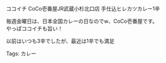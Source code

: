 ココイチ CoCo壱番屋JR武蔵小杉北口店 手仕込ヒレカツカレー1辛

毎週金曜日は、日本全国カレーの日なのでw、CoCo壱番屋です。  
やっぱココイチも旨い！  

以前はいつも3辛でしたが、最近は1辛でも満足

Tags: カレー